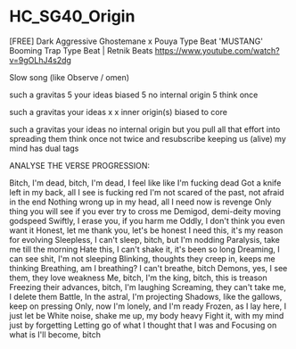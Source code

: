 # HC_SG40_Origin

[FREE] Dark Aggressive Ghostemane x Pouya Type Beat 'MUSTANG' Booming Trap Type Beat | Retnik Beats
https://www.youtube.com/watch?v=9gOLhJ4s2dg

Slow song (like Observe / omen)

such a gravitas 5
your ideas biased 5
no internal origin 5
think once

such a gravitas
your ideas x x 
inner origin(s)
biased to core

such a gravitas
your ideas no internal origin
but you pull all that effort into spreading them
think once not twice and resubscribe
keeping us (alive)
my mind has dual tags






ANALYSE THE VERSE PROGRESSION:

Bitch, I'm dead, bitch, I'm dead, I feel like like I'm fucking dead
Got a knife left in my back, all I see is fucking red
I'm not scared of the past, not afraid in the end
Nothing wrong up in my head, all I need now is revenge
Only thing you will see if you ever try to cross me
Demigod, demi-deity moving godspeed
Swiftly, I erase you, if you harm me
Oddly, I don't think you even want it
Honest, let me thank you, let's be honest
I need this, it's my reason for evolving
Sleepless, I can't sleep, bitch, but I'm nodding
Paralysis, take me till the morning
Hate this, I can't shake it, it's been so long
Dreaming, I can see shit, I'm not sleeping
Blinking, thoughts they creep in, keeps me thinking
Breathing, am I breathing? I can't breathe, bitch
Demons, yes, I see them, they love weakness
Me, bitch, I'm the king, bitch, this is treason
Freezing their advances, bitch, I'm laughing
Screaming, they can't take me, I delete them
Battle, In the astral, I'm projecting
Shadows, like the gallows, keep on pressing
Only, now I'm lonely, and I'm ready
Frozen, as I lay here, I just let be
White noise, shake me up, my body heavy
Fight it, with my mind just by forgetting
Letting go of what I thought that I was and
Focusing on what is I'll become, bitch
